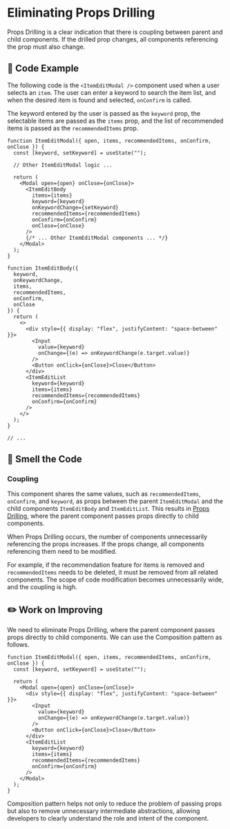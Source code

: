 # Eliminating Props Drilling

<div style="margin-top: 16px">
<Badge type="info" text="Coupling" />
</div>

Props Drilling is a clear indication that there is coupling between parent and child components. If the drilled prop changes, all components referencing the prop must also change.

## 📝 Code Example

The following code is the `<ItemEditModal />` component used when a user selects an `item`.
The user can enter a keyword to search the item list, and when the desired item is found and selected, `onConfirm` is called.

The keyword entered by the user is passed as the `keyword` prop, the selectable items are passed as the `items` prop, and the list of recommended items is passed as the `recommendedItems` prop.

```tsx 2,9-10,12-13,39-42
function ItemEditModal({ open, items, recommendedItems, onConfirm, onClose }) {
  const [keyword, setKeyword] = useState("");

  // Other ItemEditModal logic ...

  return (
    <Modal open={open} onClose={onClose}>
      <ItemEditBody
        items={items}
        keyword={keyword}
        onKeywordChange={setKeyword}
        recommendedItems={recommendedItems}
        onConfirm={onConfirm}
        onClose={onClose}
      />
      {/* ... Other ItemEditModal components ... */}
    </Modal>
  );
}

function ItemEditBody({
  keyword,
  onKeywordChange,
  items,
  recommendedItems,
  onConfirm,
  onClose
}) {
  return (
    <>
      <div style={{ display: "flex", justifyContent: "space-between" }}>
        <Input
          value={keyword}
          onChange={(e) => onKeywordChange(e.target.value)}
        />
        <Button onClick={onClose}>Close</Button>
      </div>
      <ItemEditList
        keyword={keyword}
        items={items}
        recommendedItems={recommendedItems}
        onConfirm={onConfirm}
      />
    </>
  );
}

// ...
```

## 👃 Smell the Code

### Coupling

This component shares the same values, such as `recommendedItems`, `onConfirm`, and `keyword`, as props between the parent `ItemEditModal` and the child components `ItemEditBody` and `ItemEditList`.
This results in [Props Drilling](https://kentcdodds.com/blog/prop-drilling), where the parent component passes props directly to child components.

When Props Drilling occurs, the number of components unnecessarily referencing the props increases.
If the props change, all components referencing them need to be modified.

For example, if the recommendation feature for items is removed and `recommendedItems` needs to be deleted, it must be removed from all related components.
The scope of code modification becomes unnecessarily wide, and the coupling is high.

## ✏️ Work on Improving

We need to eliminate Props Drilling, where the parent component passes props directly to child components. We can use the Composition pattern as follows.

```tsx
function ItemEditModal({ open, items, recommendedItems, onConfirm, onClose }) {
  const [keyword, setKeyword] = useState("");

  return (
    <Modal open={open} onClose={onClose}>
      <div style={{ display: "flex", justifyContent: "space-between" }}>
        <Input
          value={keyword}
          onChange={(e) => onKeywordChange(e.target.value)}
        />
        <Button onClick={onClose}>Close</Button>
      </div>
      <ItemEditList
        keyword={keyword}
        items={items}
        recommendedItems={recommendedItems}
        onConfirm={onConfirm}
      />
    </Modal>
  );
}
```

Composition pattern helps not only to reduce the problem of passing props but also to remove unnecessary intermediate abstractions, allowing developers to clearly understand the role and intent of the component.
